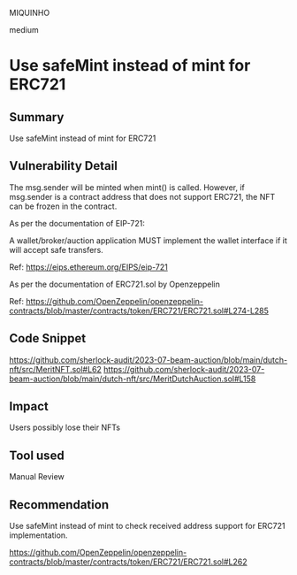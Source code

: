 MIQUINHO

medium

# Use safeMint instead of mint for ERC721

## Summary
Use safeMint instead of mint for ERC721


## Vulnerability Detail
The msg.sender will be minted when mint() is called.
However, if msg.sender is a contract address that does not support ERC721, the NFT can be frozen in the contract.



As per the documentation of EIP-721:

A wallet/broker/auction application MUST implement the wallet interface if it will accept safe transfers.

Ref: https://eips.ethereum.org/EIPS/eip-721

As per the documentation of ERC721.sol by Openzeppelin

Ref: https://github.com/OpenZeppelin/openzeppelin-contracts/blob/master/contracts/token/ERC721/ERC721.sol#L274-L285

## Code Snippet
https://github.com/sherlock-audit/2023-07-beam-auction/blob/main/dutch-nft/src/MeritNFT.sol#L62
https://github.com/sherlock-audit/2023-07-beam-auction/blob/main/dutch-nft/src/MeritDutchAuction.sol#L158

## Impact
Users possibly lose their NFTs

## Tool used
Manual Review

## Recommendation
Use safeMint instead of mint to check received address support for ERC721 implementation.

https://github.com/OpenZeppelin/openzeppelin-contracts/blob/master/contracts/token/ERC721/ERC721.sol#L262
